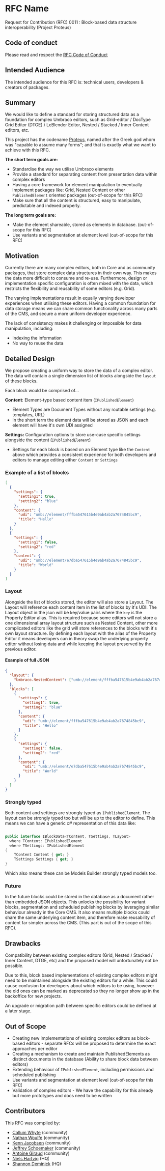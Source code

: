 # RFC Name

Request for Contribution (RFC) 0011 : Block-based data structure interoperability (Project Proteus)

## Code of conduct

Please read and respect the [RFC Code of Conduct](https://github.com/umbraco/rfcs/blob/master/CODE_OF_CONDUCT.md)

## Intended Audience

The intended audience for this RFC is: technical users, developers & creators of packages.

## Summary

We would like to define a standard for storing structured data as a foundation for complex Umbraco editors, such as Grid-editor / DocType Grid Editor (DTGE) / LeBlender Editor, Nested / Stacked / Inner Content editors, etc.

This project has the codename [Proteus](https://en.wikipedia.org/wiki/Proteus), named after the Greek god whom was "capable to assume many forms"; and that is exactly what we want to achieve with this RFC.

**The short term goals are:**
- Standardise the way we utilise Umbraco elements
- Provide a standard for separating content from presentation data within complex editors
- Having a core framework for element manipulation to eventually implement packages like: Grid, Nested Content or other `PublishedElement` oriented packages (out-of-scope for this RFC)
- Make sure that all the content is structured, easy to manipulate, predictable and indexed properly.

**The long term goals are:**
- Make the element shareable, stored as elements in database. (out-of-scope for this RFC)
- Use variants and segmentation at element level (out-of-scope for this RFC)

## Motivation

Currently there are many complex editors, both in Core and as community packages, that store complex data structures in their own way. This makes the data more difficult to consume and re-use. Furthermore, design or implementation specific configuration is often mixed with the data, which restricts the flexibility and reusability of some editors (e.g. Grid).

The varying implementations result in equally varying developer experiences when utilising these editors. Having a common foundation for data storage means we can share common functionality across many parts of the CMS, and secure a more uniform developer experience.

The lack of consistency makes it challenging or impossible for data manipulation, including: 
- Indexing the information
- No way to reuse the data

## Detailed Design

We propose creating a uniform way to store the data of a complex editor. The data will contain a single dimension list of blocks alongside the `layout` of these blocks. 

Each block would be comprised of...

**Content:** Element-type based content item (`IPublishedElement`)
  - Element Types are Document Types without any routable settings (e.g. templates, URL)
  - In the short term the element data will be stored as JSON and each element will have it's own UDI assigned

**Settings:** Configuration options to store use-case specific settings alongside the content (`IPublishedElement`)
  - Settings for each block is based on an Element type like the `Content` above which provides a consistent experience for both developers and editors to manage editing either `Content` or `Settings`



### Example of a list of blocks

```json
[
  {
    "settings": {
      "setting1": true,
      "setting2": "blue"
    }, 
    "content": {
      "udi": "umb://element/fffba547615b4e9ab4ab2a7674845bc9",
      "title": "Hello"
    }
  },
  {
    "settings": {
      "setting1": false,
      "setting2": "red"
    }, 
    "content": {
      "udi": "umb://element/e7dba547615b4e9ab4ab2a7674845bc9",
      "title": "World"
    }
  }
]
```

### Layout

Alongside the list of blocks stored, the editor will also store a Layout. The Layout will reference each content item in the list of blocks by it's UDI. The Layout object in the json will be key/value pairs where the `key` is the Property Editor alias. This is required because some editors will not store a one dimensional array layout structure such as Nested Content, other more complicated editors like the grid will store references to the blocks with it's own layout structure. By defining each layout with the alias of the Property Editor it means developers can in theory swap the underlying property editor without losing data and while keeping the layout preserved by the previous editor.

#### Example of full JSON

```json
{
  "layout": {
    "Umbraco.NestedContent": ["umb://element/fffba547615b4e9ab4ab2a7674845bc9", "umb://element/e7dba547615b4e9ab4ab2a7674845bc9"]
  },
  "blocks": [
    {
      "settings": {
        "setting1": true,
        "setting2": "blue"
      }, 
      "content": {
        "udi": "umb://element/fffba547615b4e9ab4ab2a7674845bc9",
        "title": "Hello"
      }
    },
    {
      "settings": {
        "setting1": false,
        "setting2": "red"
      }, 
      "content": {
        "udi": "umb://element/e7dba547615b4e9ab4ab2a7674845bc9",
        "title": "World"
      }
    }
  ]
}

```

### Strongly typed

Both content and settings are strongly typed as `IPublishedElement`. The layout can be strongly typed too but will be up to the editor to define. This means we can have a generic c# representation of this data like:

```cs

public interface IBlockData<TContent, TSettings, TLayout>
  where TContent: IPublishedElement
  where TSettings: IPublishedElement
{
    TContent Content { get; }
    TSettings Settings { get; }
}
```

Which also means these can be Models Builder strongly typed models too. 

### Future

In the future blocks could be stored in the database as a document rather than embedded JSON objects. This unlocks the possibility for variant blocks, segmentation and scheduled publishing blocks by leveraging similar behaviour already in the Core CMS. It also means multiple blocks could share the same underlying content item, and therefore make reusability of content far simpler across the CMS. (This part is out of the scope of this RFC).

## Drawbacks

Compatibility between existing complex editors (Grid, Nested / Stacked / Inner Content, DTGE, etc) and the proposed model will unfortunately not be possible.

Due to this, block based implementations of existing complex editors might need to be maintained alongside the existing editors for a while. This could cause confusion for developers about which editors to be using, however the old ones can be marked as deprecated so they no longer show up in the backoffice for new projects.

An upgrade or migration path between specific editors could be defined at a later stage.

## Out of Scope

- Creating new implementations of existing complex editors as block-based editors - separate RFCs will be proposed to determine the exact approaches per editor
- Creating a mechanism to create and maintain PublishedElements as distinct documents in the database (Ability to share block data between editors)
- Extending behaviour of `IPublishedElement`, including permissions and scheduled publishing
- Use variants and segmentation at element level (out-of-scope for this RFC)
- Validation of complex editors - We have the capability for this already but more prototypes and docs need to be written

## Contributors

This RFC was compiled by:

- [Callum Whyte](https://twitter.com/callumbwhyte) (community)
- [Nathan Woulfe](https://twitter.com/nathanwoulfe) (community)
- [Kenn Jacobsen](https://twitter.com/KennJacobsen_DK) (community)
- [Jeffrey Schoemaker](https://twitter.com/jschoemaker1984) (community)
- [Antoine Giraud](https://twitter.com/aaantoinee) (community)
- [Niels Hartvig](https://twitter.com/thechiefunicorn) (HQ)
- [Shannon Deminick](https://twitter.com/shazwazza) (HQ)
